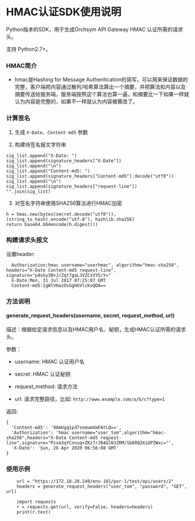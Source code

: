 # HMAC认证SDK使用说明

Python版本的SDK，用于生成Orchsym API Gateway HMAC 认证所需的请求头。

支持 Python2.7+。

### HMAC简介

* hmac是Hashing for Message Authentication的简写，可以用来保证数据的完整，客户端把内容通过散列/哈希算法算出一个摘要，并把算法和内容以及摘要传送给服务端，服务端按照这个算法也算一遍，和摘要比一下如果一样就认为内容是完整的，如果不一样就认为内容被篡改了。

### 计算签名

1. 生成 `X-Date`、`Content-md5` 参数

2. 构建待签名报文字符串 

```
sig_list.append("X-Date: ")
sig_list.append(signature_headers["X-Date"])
sig_list.append("\n")
sig_list.append("Content-md5: ")
sig_list.append(signature_headers["Content-md5"].decode("utf8"))
sig_list.append("\n")
sig_list.append(signature_headers["request-line"])
"".join(sig_list)
```

3. 对签名字符串使用SHA256算法进行HMAC加密

```
h = hmac.new(bytes(secret.decode("utf8")), (string_to_hash).encode("utf-8"), hashlib.sha256)
return base64.b64encode(h.digest())
```



### 构建请求头报文

设置header:

```
  Authorization:hmac username="userhmac", algorithm="hmac-sha256", headers="X-Date Content-md5 request-line", signature="p4sGy3B+J/Zqt7gaLJVZCzVY5/Y="
  X-Date:Mon, 31 Jul 2017 07:25:07 GMT
  Content-md5:IgWlVHazOsGgHGVlcKvQDA==
```

### 方法说明

#### generate_request_headers(username, secret, request_method, url)

描述：根据给定请求信息以及HMAC用户名、秘钥，生成HMAC认证所需的请求头。

参数：

- username: HMAC 认证用户名

- secret: HMAC 认证秘钥

- request_method: 请求方法

- url: 请求完整路径，比如: `http://www.example.com/a/b/c?type=1`


返回:

```
{
  'Content-md5': '98mUgq1pd7snmumXmFAtLQ==',
  'Authorization': 'hmac username="user_tom",algorithm="hmac-sha256",headers="X-Date Content-md5 request-line",signature="Pzsm3qYCnnuq+ZKz7rJ84Gl83ZRM/Sb6RQ2XiUPZWxc="',
  'X-Date': 'Sun, 26 Apr 2020 06:56:08 GMT'
}
```

### 使用示例

```
    url = "https://172.18.28.240/env-101/por-1/test/api/users/2"
    headers = generate_request_headers("user_tom", "password", "GET", url)

    import requests
    r = requests.get(url, verify=False, headers=headers)
    print(r.text)
```


